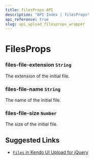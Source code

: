 ```yaml
---
title: filesProps API
description: "API Index | filesProps"
api_reference: true
slug: api_upload_filesprops_wrapper
---
```


# FilesProps

### files-file-extension `String`

The extension of the initial file.

### files-file-name `String`

The name of the initial file.

### files-file-size `Number`

The size of the initial file.

## Suggested Links

* [`Files` in Kendo UI Upload for jQuery](https://docs.telerik.com/kendo-ui/api/javascript/ui/upload/configuration/files)
